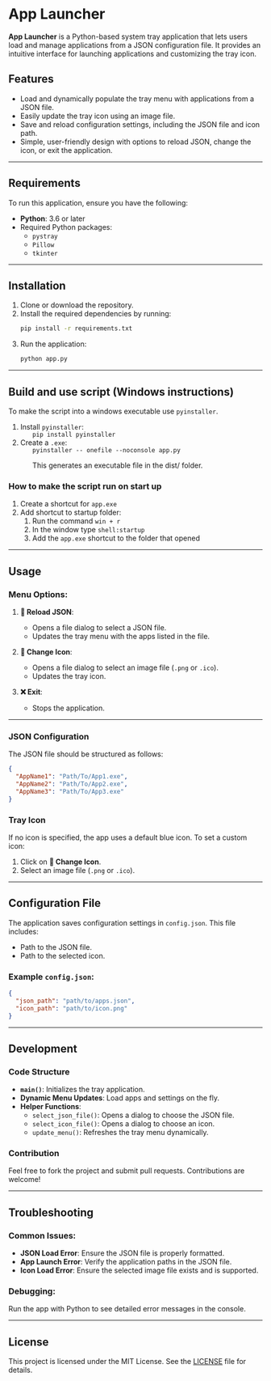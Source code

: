 # App Launcher

**App Launcher** is a Python-based system tray application that lets users load and manage applications from a JSON configuration file. It provides an intuitive interface for launching applications and customizing the tray icon.

## Features
- Load and dynamically populate the tray menu with applications from a JSON file.
- Easily update the tray icon using an image file.
- Save and reload configuration settings, including the JSON file and icon path.
- Simple, user-friendly design with options to reload JSON, change the icon, or exit the application.

---

## Requirements

To run this application, ensure you have the following:

- **Python**: 3.6 or later
- Required Python packages:
  - `pystray`
  - `Pillow`
  - `tkinter`

---

## Installation

1. Clone or download the repository.
2. Install the required dependencies by running:
   ```bash
   pip install -r requirements.txt
   ```
3. Run the application:
   ```bash
   python app.py
   ```

---
## Build and use script (Windows instructions)
To make the script into a windows executable use ``pyinstaller``.
<ol>
    <li>Install <code>pyinstaller</code>: 
        <ol>
            <code>pip install pyinstaller</code>
        </ol>
    </li>
    <li>Create a <code>.exe</code>:
        <ol>
            <code>pyinstaller -- onefile --noconsole app.py
            </code>
            <br>
            This generates an executable file in the dist/ folder.</br>
        </ol>
    </li>
</ol>

### How to make the script run on start up
<ol>
    <li>Create a shortcut for <code>app.exe</code>
    </li>
    <li>Add shortcut to startup folder:
        <ol>
            <li>Run the command <code>win + r</code></li>
            <li>In the window type <code>shell:startup</code></li>
            <li>Add the <code>app.exe</code> shortcut to the folder that opened</li>
        </ol>
    </li>
</ol>

---

## Usage

### Menu Options:
1. **📂 Reload JSON**:
   - Opens a file dialog to select a JSON file.
   - Updates the tray menu with the apps listed in the file.

2. **🔄 Change Icon**:
   - Opens a file dialog to select an image file (`.png` or `.ico`).
   - Updates the tray icon.

3. **❌ Exit**:
   - Stops the application.

---

### JSON Configuration

The JSON file should be structured as follows:
```json
{
  "AppName1": "Path/To/App1.exe",
  "AppName2": "Path/To/App2.exe",
  "AppName3": "Path/To/App3.exe"
}
```

### Tray Icon
If no icon is specified, the app uses a default blue icon. To set a custom icon:
1. Click on **🔄 Change Icon**.
2. Select an image file (`.png` or `.ico`).

---

## Configuration File
The application saves configuration settings in `config.json`. This file includes:
- Path to the JSON file.
- Path to the selected icon.

### Example `config.json`:
```json
{
  "json_path": "path/to/apps.json",
  "icon_path": "path/to/icon.png"
}
```

---

## Development

### Code Structure
- **`main()`**: Initializes the tray application.
- **Dynamic Menu Updates**: Load apps and settings on the fly.
- **Helper Functions**:
  - `select_json_file()`: Opens a dialog to choose the JSON file.
  - `select_icon_file()`: Opens a dialog to choose an icon.
  - `update_menu()`: Refreshes the tray menu dynamically.

### Contribution
Feel free to fork the project and submit pull requests. Contributions are welcome!

---

## Troubleshooting

### Common Issues:
- **JSON Load Error**: Ensure the JSON file is properly formatted.
- **App Launch Error**: Verify the application paths in the JSON file.
- **Icon Load Error**: Ensure the selected image file exists and is supported.

### Debugging:
Run the app with Python to see detailed error messages in the console.

---

## License
This project is licensed under the MIT License. See the [LICENSE](LICENSE) file for details.